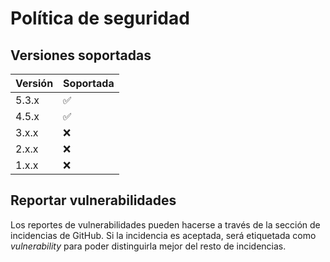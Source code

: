 # Política de seguridad

## Versiones soportadas

| Versión | Soportada          |
| ------- | ------------------ |
| 5.3.x   | :white_check_mark: |
| 4.5.x   | :white_check_mark: |
| 3.x.x   | :x:                |
| 2.x.x   | :x:                |
| 1.x.x   | :x:                |

## Reportar vulnerabilidades

Los reportes de vulnerabilidades pueden hacerse a través de la sección de incidencias de GitHub. Si la incidencia es aceptada, será etiquetada como *vulnerability* para poder distinguirla mejor del resto de incidencias.
